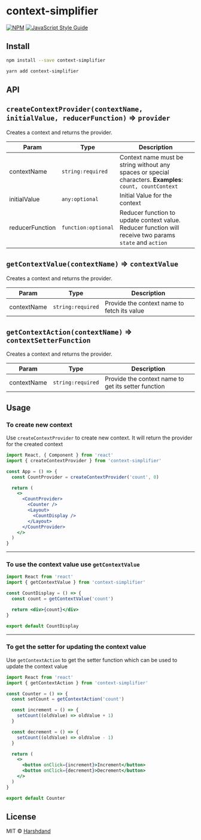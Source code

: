 # context-simplifier

[![NPM](https://img.shields.io/npm/v/context-simplifier.svg)](https://www.npmjs.com/package/context-simplifier) [![JavaScript Style Guide](https://img.shields.io/badge/code_style-standard-brightgreen.svg)](https://standardjs.com)

## Install

```bash
npm install --save context-simplifier
```

```bash
yarn add context-simplifier
```

## API

## `createContextProvider(contextName, initialValue, reducerFunction)` ⇒ `provider`

Creates a context and returns the provider.

| Param           | Type                           | Description                                                                                               |
| --------------- | ------------------------------ | --------------------------------------------------------------------------------------------------------- |
| contextName     | <code>string:required</code>   | Context name must be string without any spaces or special characters. **Examples**: `count, countContext` |
| initialValue    | <code>any:optional</code>      | Initial Value for the context                                                                             |
| reducerFunction | <code>function:optional</code> | Reducer function to update context value. Reducer function will receive two params `state` and `action`   |

## `getContextValue(contextName)` ⇒ `contextValue`

Creates a context and returns the provider.

| Param       | Type                         | Description                                 |
| ----------- | ---------------------------- | ------------------------------------------- |
| contextName | <code>string:required</code> | Provide the context name to fetch its value |

## `getContextAction(contextName)` ⇒ `contextSetterFunction`

Creates a context and returns the provider.

| Param       | Type                         | Description                                         |
| ----------- | ---------------------------- | --------------------------------------------------- |
| contextName | <code>string:required</code> | Provide the context name to get its setter function |

## Usage

### To create new context

Use `createContextProvider` to create new context. It will return the provider for the created context

```jsx
import React, { Component } from 'react'
import { createContextProvider } from 'context-simplifier'

const App = () => {
  const CountProvider = createContextProvider('count', 0)

  return (
    <>
      <CountProvider>
        <Counter />
        <Layout>
          <CountDisplay />
        </Layout>
      </CountProvider>
    </>
  )
}
```

<hr/>

### To use the context value use `getContextValue`

```jsx
import React from 'react'
import { getContextValue } from 'context-simplifier'

const CountDisplay = () => {
  const count = getContextValue('count')

  return <div>{count}</div>
}

export default CountDisplay
```

<hr/>

### To get the setter for updating the context value

Use `getContextAction` to get the setter function which can be used to update the context value

```jsx
import React from 'react'
import { getContextAction } from 'context-simplifier'

const Counter = () => {
  const setCount = getContextAction('count')

  const increment = () => {
    setCount((oldValue) => oldValue + 1)
  }

  const decrement = () => {
    setCount((oldValue) => oldValue - 1)
  }

  return (
    <>
      <button onClick={increment}>Increment</button>
      <button onClick={decrement}>Decrement</button>
    </>
  )
}

export default Counter
```

## License

MIT © [Harshdand](https://github.com/Harshdand)
